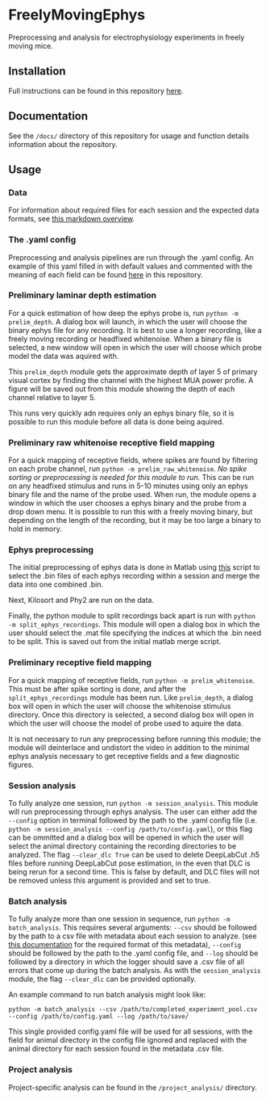 # FreelyMovingEphys
Preprocessing and analysis for electrophysiology experiments in freely moving mice.
## Installation
Full instructions can be found in this repository [here](/docs/installation.md).
## Documentation
See the `/docs/` directory of this repository for usage and function details information about the repository.
## Usage
### Data
For information about required files for each session and the expected data formats, see [this markdown overview](/docs/overview.md).
### The .yaml config
Preprocessing and analysis pipelines are run through the .yaml config. An example of this yaml filled in with default values and commented with the meaning of each field can be found [here](/config/config.yaml) in this repository.
### Preliminary laminar depth estimation
For a quick estimation of how deep the ephys probe is, run `python -m prelim_depth`. A dialog box will launch, in which the user will choose the binary ephys file for any recording. It is best to use a longer recording, like a freely moving recording or headfixed whitenoise. When a binary file is selected, a new window will open in which the user will choose which probe model the data was aquired with.

This `prelim_depth` module gets the approximate depth of layer 5 of primary visual cortex by finding the channel with the highest MUA power profie. A figure will be saved out from this module showing the depth of each channel relative to layer 5.

This runs very quickly adn requires only an ephys binary file, so it is possible to run this module before all data is done being aquired.
### Preliminary raw whitenoise receptive field mapping
For a quick mapping of receptive fields, where spikes are found by filtering on each probe channel, run `python -m prelim_raw_whitenoise`. *No spike sorting or preprocessing is needed for this module to run.* This can be run on any headfixed stimulus and runs in 5-10 minutes using only an ephys binary file and the name of the probe used. When run, the module opens a window in which the user chooses a ephys binary and the probe from a drop down menu. It is possible to run this with a freely moving binary, but depending on the length of the recording, but it may be too large a binary to hold in memory.
### Ephys preprocessing
The initial preprocessing of ephys data is done in Matlab using [this](/ephys_preprocessing/preprocessEphysData.m) script to select the .bin files of each ephys recording within a session and merge the data into one combined .bin.

Next, Kilosort and Phy2 are run on the data.

Finally, the python module to split recordings back apart is run with `python -m split_ephys_recordings`. This module will open a dialog box in which the user should select the .mat file specifying the indices at which the .bin need to be split. This is saved out from the initial matlab merge script.
### Preliminary receptive field mapping
For a quick mapping of receptive fields, run `python -m prelim_whitenoise`. This must be after spike sorting is done, and after the `split_ephys_recordings` module has been run. Like `prelim_depth`, a dialog box will open in which the user will choose the whitenoise stimulus directory. Once this directory is selected, a second dialog box will open in which the user will choose the model of probe used to aquire the data.

It is not necessary to run any preprocessing before running this module; the module will deinterlace and undistort the video in addition to the minimal ephys analysis necessary to get receptive fields and a few diagnostic figures.
### Session analysis
To fully analyze one session, run `python -m session_analysis`. This module will run preprocessing through ephys analysis. The user can either add the `--config` option in terminal followed by the path to the .yaml config file (i.e. `python -m session_analysis --config /path/to/config.yaml`), or this flag can be ommitted and a dialog box will be opened in which the user will select the animal directory containing the recording directories to be analyzed. The flag `--clear_dlc True` can be used to delete DeepLabCut .h5 files before running DeepLabCut pose estimation, in the even that DLC is being rerun for a second time. This is false by default, and DLC files will not be removed unless this argument is provided and set to true.
### Batch analysis
To fully analyze more than one session in sequence, run `python -m batch_analysis`. This requires several arguments: `--csv` should be followed by the path to a csv file with metadata about each session to analyze. (see [this documentation](/docs/overview.md) for the required format of this metadata), `--config` should be followed by the path to the .yaml config file, and `--log` should be followed by a directory in which the logger should save a .csv file of all errors that come up during the batch analysis. As with the `session_analysis` module, the flag `--clear_dlc` can be provided optionally.

An example command to run batch analysis might look like:

```
python -m batch_analysis --csv /path/to/completed_experiment_pool.csv --config /path/to/config.yaml --log /path/to/save/
```

This single provided config.yaml file will be used for all sessions, with the field for animal directory in the config file ignored and replaced with the animal directory for each session found in the metadata .csv file.

### Project analysis
Project-specific analysis can be found in the `/project_analysis/` directory.